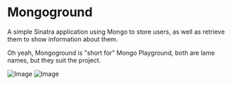 # Mongoground #
A simple Sinatra application using Mongo to store users, as well as retrieve them to show information about them.

Oh yeah, Mongoground is "short for" Mongo Playground, both are lame names, but they suit the project.

![Image](http://i.imgur.com/dcAKu.png "Quick screenshot to show app.")
![Image](http://i.imgur.com/3Tc4c.png "Quick screenshot to show app.2")
